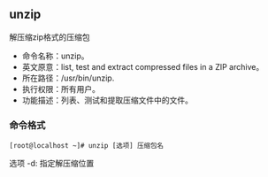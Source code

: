 ##  unzip

解压缩zip格式的压缩包

- 命令名称：unzip。
-  英文原意：list, test and extract compressed files in a ZIP archive。
-  所在路径：/usr/bin/unzip.
-  执行权限：所有用户。
-  功能描述：列表、测试和提取压缩文件中的文件。

###  命令格式

```
[root@localhost ~]# unzip [选项] 压缩包名
```

选项  -d: 指定解压缩位置